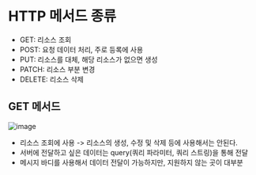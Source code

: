 __HTTP 메서드 종류__
=====================================
- GET: 리소스 조회
- POST: 요청 데이터 처리, 주로 등록에 사용
- PUT: 리소스를 대체, 해당 리소스가 없으면 생성
- PATCH: 리소스 부분 변경
- DELETE: 리소스 삭제

__GET 메서드__
----------------------------
![image](https://user-images.githubusercontent.com/96917871/154295079-bfce2cea-13ff-44ac-8b4d-0b19045654e0.png)

- 리소스 조회에 사용 -> 리소스의 생성, 수정 및 삭제 등에 사용해서는 안된다.
- 서버에 전달하고 싶은 데이터는 query(쿼리 파라미터, 쿼리 스트링)을 통해 전달
- 메시지 바디를 사용해서 데이터 전달이 가능하지만, 지원하지 않는 곳이 대부분
